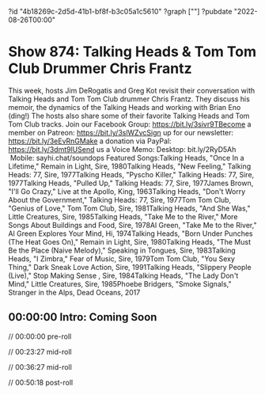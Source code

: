 ?id "4b18269c-2d5d-41b1-bf8f-b3c05a1c5610"
?graph [""]
?pubdate "2022-08-26T00:00"

# Show 874: Talking Heads & Tom Tom Club Drummer Chris Frantz

This week, hosts Jim DeRogatis and Greg Kot revisit their conversation with Talking Heads and Tom Tom Club drummer Chris Frantz. They discuss his memoir, the dynamics of the Talking Heads and working with Brian Eno (ding!) The hosts also share some of their favorite Talking Heads and Tom Tom Club tracks. Join our Facebook Group: https://bit.ly/3sivr9TBecome a member on Patreon: https://bit.ly/3slWZvcSign up for our newsletter: https://bit.ly/3eEvRnGMake a donation via PayPal: https://bit.ly/3dmt9lUSend us a Voice Memo: Desktop: bit.ly/2RyD5Ah  Mobile: sayhi.chat/soundops Featured Songs:Talking Heads, "Once In a Lifetime," Remain in Light, Sire, 1980Talking Heads, "New Feeling," Talking Heads: 77, Sire, 1977Talking Heads, "Pyscho Killer," Talking Heads: 77, Sire, 1977Talking Heads, "Pulled Up," Talking Heads: 77, Sire, 1977James Brown, "I'll Go Crazy," Live at the Apollo, King, 1963Talking Heads, "Don't Worry About the Government," Talking Heads: 77, Sire, 1977Tom Tom Club, "Genius of Love," Tom Tom Club, Sire, 1981Talking Heads, "And She Was," Little Creatures, Sire, 1985Talking Heads, "Take Me to the River," More Songs About Buildings and Food, Sire, 1978Al Green, "Take Me to the River," Al Green Explores Your Mind, Hi, 1974Talking Heads, "Born Under Punches (The Heat Goes On)," Remain in Light, Sire, 1980Talking Heads, "The Must Be the Place (Naive Melody)," Speaking in Tongues, Sire, 1983Talking Heads, "I Zimbra," Fear of Music, Sire, 1979Tom Tom Club, "You Sexy Thing," Dark Sneak Love Action, Sire, 1991Talking Heads, "Slippery People (Live)," Stop Making Sense , Sire, 1984Talking Heads, "The Lady Don't Mind," Little Creatures, Sire, 1985Phoebe Bridgers, "Smoke Signals," Stranger in the Alps, Dead Oceans, 2017

## 00:00:00 Intro: Coming Soon

// 00:00:00 pre-roll

// 00:23:27 mid-roll

// 00:36:27 mid-roll

// 00:50:18 post-roll
